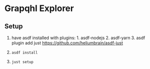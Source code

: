 # Grapqhl Explorer

## Setup

1. have asdf installed with plugins:
        1. asdf-nodejs
        2. asdf-yarn
        3. asdf plugin add just https://github.com/heliumbrain/asdf-just

2. `asdf install`
3. `just setup`
